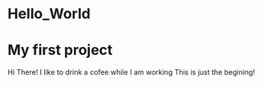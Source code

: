  Hello_World
 ==============
My first project
================
Hi There!
I like to drink a cofee while  I am working
This is just the begining!
